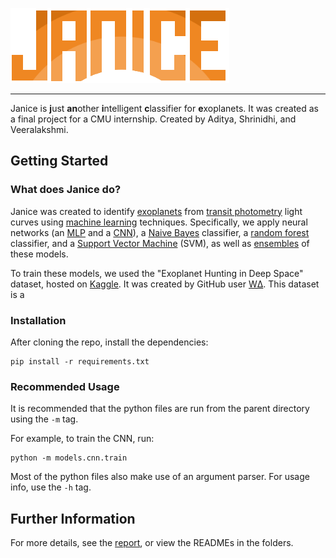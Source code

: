 ![](https://raw.githubusercontent.com/adityaradk/janice/master/assets/logo.png)
___


Janice is **j**ust **an**other **i**ntelligent **c**lassifier for **e**xoplanets. It was created as a final project for a CMU internship. Created by Aditya, Shrinidhi, and Veeralakshmi.

## Getting Started

### What does Janice do?

Janice was created to identify [exoplanets](https://en.wikipedia.org/wiki/Exoplanet) from [transit photometry](https://en.wikipedia.org/wiki/Methods_of_detecting_exoplanets#Transit_photometry) light curves using [machine learning](https://en.wikipedia.org/wiki/Machine_learning) techniques. Specifically, we apply neural networks (an [MLP](https://en.wikipedia.org/wiki/Multilayer_perceptron) and a [CNN](https://en.wikipedia.org/wiki/Convolutional_neural_network)), a [Naive Bayes](https://en.wikipedia.org/wiki/Naive_Bayes_classifier) classifier, a [random forest](https://en.wikipedia.org/wiki/Random_forest) classifier, and a [Support Vector Machine](https://en.wikipedia.org/wiki/Support_vector_machine) (SVM), as well as [ensembles](https://en.wikipedia.org/wiki/Ensemble_learning) of these models.

To train these models, we used the "Exoplanet Hunting in Deep Space" dataset, hosted on [Kaggle](https://www.kaggle.com/keplersmachines/kepler-labelled-time-series-data). It was created by GitHub user [WΔ](https://github.com/winterdelta). This dataset is a

### Installation

After cloning the repo, install the dependencies:

```
pip install -r requirements.txt
```

### Recommended Usage

It is recommended that the python files are run from the parent directory using the `-m` tag.

For example, to train the CNN, run:

    python -m models.cnn.train

Most of the python files also make use of an argument parser. For usage info, use the `-h` tag.

## Further Information

For more details, see the [report](https://raw.githubusercontent.com/adityaradk/janice/master/report.pdf), or view the READMEs in the folders.
